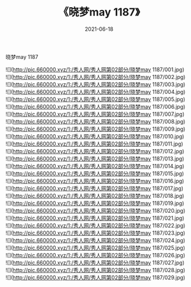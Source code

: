 ﻿---
layout: post
title:  《晓梦may 1187》
date:   2021-06-18
img: http://pic.660000.xyz/1:/秀人网/秀人网第02部分/晓梦may 1187/000.jpg
categories: [美女, 清纯, 唯美]
---

晓梦may 1187

  ![](http://pic.660000.xyz/1:/秀人网/秀人网第02部分/晓梦may 1187/001.jpg) <br> ![](http://pic.660000.xyz/1:/秀人网/秀人网第02部分/晓梦may 1187/002.jpg) <br> ![](http://pic.660000.xyz/1:/秀人网/秀人网第02部分/晓梦may 1187/003.jpg) <br> ![](http://pic.660000.xyz/1:/秀人网/秀人网第02部分/晓梦may 1187/004.jpg) <br> ![](http://pic.660000.xyz/1:/秀人网/秀人网第02部分/晓梦may 1187/005.jpg) <br> ![](http://pic.660000.xyz/1:/秀人网/秀人网第02部分/晓梦may 1187/006.jpg) <br> ![](http://pic.660000.xyz/1:/秀人网/秀人网第02部分/晓梦may 1187/007.jpg) <br> ![](http://pic.660000.xyz/1:/秀人网/秀人网第02部分/晓梦may 1187/008.jpg) <br> ![](http://pic.660000.xyz/1:/秀人网/秀人网第02部分/晓梦may 1187/009.jpg) <br> ![](http://pic.660000.xyz/1:/秀人网/秀人网第02部分/晓梦may 1187/010.jpg) <br> ![](http://pic.660000.xyz/1:/秀人网/秀人网第02部分/晓梦may 1187/011.jpg) <br> ![](http://pic.660000.xyz/1:/秀人网/秀人网第02部分/晓梦may 1187/012.jpg) <br> ![](http://pic.660000.xyz/1:/秀人网/秀人网第02部分/晓梦may 1187/013.jpg) <br> ![](http://pic.660000.xyz/1:/秀人网/秀人网第02部分/晓梦may 1187/014.jpg) <br> ![](http://pic.660000.xyz/1:/秀人网/秀人网第02部分/晓梦may 1187/015.jpg) <br> ![](http://pic.660000.xyz/1:/秀人网/秀人网第02部分/晓梦may 1187/016.jpg) <br> ![](http://pic.660000.xyz/1:/秀人网/秀人网第02部分/晓梦may 1187/017.jpg) <br> ![](http://pic.660000.xyz/1:/秀人网/秀人网第02部分/晓梦may 1187/018.jpg) <br> ![](http://pic.660000.xyz/1:/秀人网/秀人网第02部分/晓梦may 1187/019.jpg) <br> ![](http://pic.660000.xyz/1:/秀人网/秀人网第02部分/晓梦may 1187/020.jpg) <br> ![](http://pic.660000.xyz/1:/秀人网/秀人网第02部分/晓梦may 1187/021.jpg) <br> ![](http://pic.660000.xyz/1:/秀人网/秀人网第02部分/晓梦may 1187/022.jpg) <br> ![](http://pic.660000.xyz/1:/秀人网/秀人网第02部分/晓梦may 1187/023.jpg) <br> ![](http://pic.660000.xyz/1:/秀人网/秀人网第02部分/晓梦may 1187/024.jpg) <br> ![](http://pic.660000.xyz/1:/秀人网/秀人网第02部分/晓梦may 1187/025.jpg) <br> ![](http://pic.660000.xyz/1:/秀人网/秀人网第02部分/晓梦may 1187/026.jpg) <br> ![](http://pic.660000.xyz/1:/秀人网/秀人网第02部分/晓梦may 1187/027.jpg) <br> ![](http://pic.660000.xyz/1:/秀人网/秀人网第02部分/晓梦may 1187/028.jpg) <br> ![](http://pic.660000.xyz/1:/秀人网/秀人网第02部分/晓梦may 1187/029.jpg) <br>
